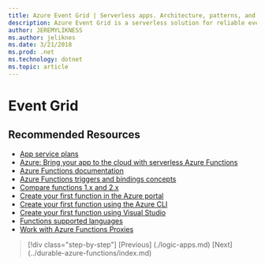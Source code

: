 ```yaml
---
title: Azure Event Grid | Serverless apps. Architecture, patterns, and Azure implementation.
description: Azure Event Grid is a serverless solution for reliable event delivery and routing at massive scale on a pay-per-event model.
author: JEREMYLIKNESS
ms.author: jeliknes
ms.date: 3/21/2018
ms.prod: .net
ms.technology: dotnet
ms.topic: article
---
```

# Event Grid

## Recommended Resources

* [App service plans](/azure/app-service/azure-web-sites-web-hosting-plans-in-depth-overview)
* [Azure: Bring your app to the cloud with serverless Azure Functions](https://channel9.msdn.com/events/Connect/2017/E102)
* [Azure Functions documentation](/azure/azure-functions)
* [Azure Functions triggers and bindings concepts](/azure/azure-functions/functions-triggers-bindings)
* [Compare functions 1.x and 2.x](/azure/azure-functions/functions-versions)
* [Create your first function in the Azure portal](/azure/azure-functions/functions-create-first-azure-function)
* [Create your first function using the Azure CLI](/azure/azure-functions/functions-create-first-azure-function-azure-cli)
* [Create your first function using Visual Studio](/azure/azure-functions/functions-create-your-first-function-visual-studio)
* [Functions supported languages](/azure/azure-functions/supported-languages)
* [Work with Azure Functions Proxies](/azure/azure-functions/functions-proxies)

>[!div class="step-by-step"]
[Previous] (./logic-apps.md)
[Next] (../durable-azure-functions/index.md)